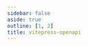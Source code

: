 ```yaml
---
sidebar: false
aside: true
outline: [1, 2]
title: vitepress-openapi
---
```


<script setup lang="ts">
import spec from '@public/openapi.json'
</script>

<OASpec :spec="spec" />
